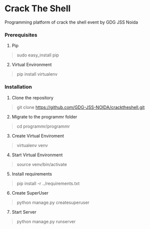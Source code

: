 # Crack The Shell
Programming platform of crack the shell event by GDG JSS Noida

### Prerequisites

1. Pip
> sudo easy_install pip

2. Virtual Environment 
> pip install virtualenv

### Installation

1. Clone the repository
> git clone https://github.com/GDG-JSS-NOIDA/cracktheshell.git

2. Migrate to the programmr folder
> cd programmr/programmr

3. Create Virtual Enviroment
> virtualenv venv

4. Start Virtual Environment
> source venv/bin/activate

5. Install requirements
> pip install -r ../requirements.txt

6. Create SuperUser
> python manage.py createsuperuser

7. Start Server
> python manage.py runserver
